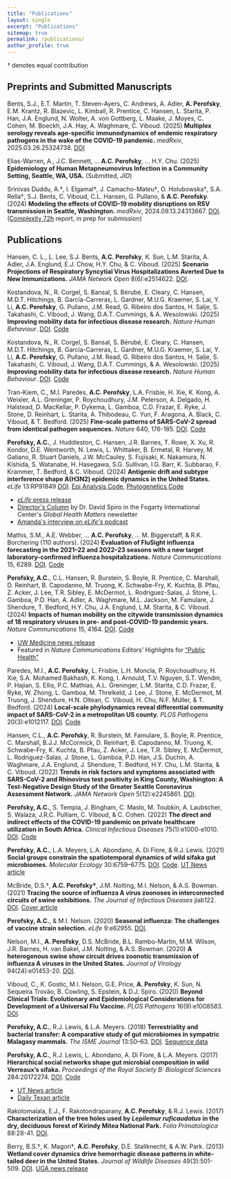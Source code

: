 ```yaml
---
title: "Publications"
layout: single
excerpt: "Publications"
sitemap: true
permalink: /publications/
author_profile: true
---
```


† denotes equal contribution

## Preprints and Submitted Manuscripts

Bents, S.J., E.T. Martin, T. Steven-Ayers, C. Andrews, A. Adler, **A. Perofsky**, E.M. Krantz, R. Blazevic, L. Kimball, R. Prentice, C. Hansen, L. Starita, P. Han, J.A. Englund, N. Wolter, A. von Gottberg, L. Maake, J. Moyes, C. Cohen, M. Boeckh, J.A. Hay, A. Waghmare, C. Viboud. (2025) **Multiplex serology reveals age-specific immunodynamics of endemic respiratory pathogens in the wake of the COVID-19 pandemic.** _medRxiv_, 2025.03.26.25324738. [DOI](https://doi.org/10.1101/2025.03.26.25324738)

Elias-Warren, A., J.C. Bennett, ... **A.C. Perofsky**, ... H.Y. Chu. (2025) **Epidemiology of Human Metapneumovirus Infection in a Community Setting, Seattle, WA, USA.** (Submitted, *JID*)

Srinivas Duddu, A.†, I. Elgamal†, J. Camacho-Mateu†, O. Holubowska†, S.A. Rella†, S.J. Bents, C. Viboud, C.L. Hansen, G. Pullano, & **A.C. Perofsky**. (2024) **Modeling the effects of COVID-19 mobility disruptions on RSV transmission in Seattle, Washington.** _medRxiv_, 2024.09.13.24313667. [DOI](https://doi.org/10.1101/2024.09.13.24313667). ([Complexity 72h](https://complexity72h.com/) report, in prep for submission)

## Publications
Hansen, C. L., L. Lee, S.J. Bents, **A.C. Perofsky**, K. Sun, L.M. Starita, A. Adler, J.A. Englund, E.J. Chow, H.Y. Chu, & C. Viboud. (2025) **Scenario Projections of Respiratory Syncytial Virus Hospitalizations Averted Due to New Immunizations.** *JAMA Network Open* 8(6):e2514622. [DOI](https://doi.org/10.1001/jamanetworkopen.2025.14622).

Kostandova, N., R. Corgel, S. Bansal, S. Bérubé, E. Cleary, C. Hansen, M.D.T. Hitchings, B. García-Carreras, L. Gardner, M.U.G. Kraemer, S. Lai, Y. Li, **A.C. Perofsky**, G. Pullano, J.M. Read, G. Ribeiro dos Santos, H. Salje, S. Takahashi, C. Viboud, J. Wang, D.A.T. Cummings, & A. Wesolowski. (2025) **Improving mobility data for infectious disease research.** _Nature Human Behaviour_. [DOI](https://doi.org/10.1038/s41562-025-02151-3). [Code](https://github.com/rcorgel/mobility-commentary)

Kostandova, N., R. Corgel, S. Bansal, S. Bérubé, E. Cleary, C. Hansen, M.D.T. Hitchings, B. García-Carreras, L. Gardner, M.U.G. Kraemer, S. Lai, Y. Li, **A.C. Perofsky**, G. Pullano, J.M. Read, G. Ribeiro dos Santos, H. Salje, S. Takahashi, C. Viboud, J. Wang, D.A.T. Cummings, & A. Wesolowski. (2025) **Improving mobility data for infectious disease research.** _Nature Human Behaviour_. [DOI](https://doi.org/10.1038/s41562-025-02151-3). [Code](https://github.com/rcorgel/mobility-commentary)

Tran-Kiem, C., M.I. Paredes, **A.C. Perofsky**, L.A. Frisbie, H. Xie, K. Kong, A. Weixler, A.L. Greninger, P. Roychoudhury, J.M. Peterson, A. Delgado, H. Halstead, D. MacKellar, P. Dykema, L. Gamboa, C.D. Frazar, E. Ryke, J. Stone, D. Reinhart, L. Starita, A. Thibodeau, C. Yun, F. Aragona, A. Black, C. Viboud, & T. Bedford. (2025) **Fine-scale patterns of SARS-CoV-2 spread from identical pathogen sequences.** _Nature_ 640, 176-185. [DOI](https://doi.org/10.1038/s41586-025-08637-4). [Code](https://github.com/blab/phylo-kernel-public)

**Perofsky, A.C.**, J. Huddleston, C. Hansen, J.R. Barnes, T. Rowe, X. Xu, R. Kondor, D.E. Wentworth, N. Lewis, L. Whittaker, B. Ermetal, R. Harvey, M. Galiano, R. Stuart Daniels, J.W. McCauley, S. Fujisaki, K. Nakamura, N. Kishida, S. Watanabe, H. Hasegawa, S.G. Sullivan, I.G. Barr, K. Subbarao, F. Krammer, T. Bedford, & C. Viboud. (2024) **Antigenic drift and subtype interference shape A(H3N2) epidemic dynamics in the United States.** _eLife_ 13:RP91849 [DOI](https://doi.org/10.7554/eLife.91849). [Epi Analysis Code](https://github.com/aperofsky/H3N2_Antigenic_Epi), [Phylogenetics Code](https://github.com/blab/perofsky-ili-antigenicity)
* [_eLife_ press release](https://elifesciences.org/for-the-press/2cf176e8/interactions-between-flu-subtypes-predict-epidemic-severity-more-than-virus-evolution)
* [Director's Column](https://www.fic.nih.gov/News/GlobalHealthMatters/march-april-2024/Pages/charting-evolutionary-course-of-influenza.aspx) by Dr. David Spiro in the Fogarty International Center's _Global Health Matters_ newsletter
* [Amanda's interview on _eLife's_ podcast](https://elifesciences.org/podcast/episode92#1373)

Mathis, S.M., A.E. Webber, ... **A.C. Perofsky**, ... M. Biggerstaff, & R.K. Borchering (110 authors). (2024) **Evaluation of FluSight influenza forecasting in the 2021–22 and 2022–23 seasons with a new target laboratory-confirmed influenza hospitalizations.** _Nature Communications_ 15, 6289. [DOI](https://doi.org/10.1038/s41467-024-50601-9). [Code](https://github.com/cdcepi/FluSight-manuscripts)

**Perofsky, A.C.**, C.L. Hansen, R. Burstein, S. Boyle, R. Prentice, C. Marshall, D. Reinhart, B. Capodanno, M. Truong, K. Schwabe-Fry, K. Kuchta, B. Pfau, Z. Acker, J. Lee, T.R. Sibley, E. McDermot, L. Rodriguez-Salas, J. Stone, L. Gamboa, P.D. Han, A. Adler, A. Waghmare, M.L. Jackson, M. Famulare, J. Shendure, T. Bedford, H.Y. Chu, J.A. Englund, L.M. Starita, & C. Viboud. (2024) **Impacts of human mobility on the citywide transmission dynamics of 18 respiratory viruses in pre- and post-COVID-19 pandemic years.** _Nature Communications_ 15, 4164. [DOI](https://doi.org/10.1038/s41467-024-48528-2). [Code](https://github.com/aperofsky/seattle_mobility_rt)
* [UW Medicine news release](https://newsroom.uw.edu/news-releases/study-tracks-effects-of-mobility-on-respiratory-virus-spread)
* Featured in _Nature Communications_ Editors’ Highlights for [“Public Health”](https://www.nature.com/collections/jcbdhegiab)

Paredes, M.I., **A.C. Perofsky**, L. Frisbie, L.H. Moncla, P. Roychoudhury, H. Xie, S.A. Mohamed Bakhash, K. Kong, I. Arnould, T.V. Nguyen, S.T. Wendm, P. Hajian, S. Ellis, P.C. Mathias, A.L. Greninger, L.M. Starita, C.D. Frazar, E. Ryke, W. Zhong, L. Gamboa, M. Threlkeld, J. Lee, J. Stone, E. McDermot, M. Truong, J. Shendure, H.N. Oltean, C. Viboud, H. Chu, N.F. Müller, & T. Bedford. (2024) **Local-scale phylodynamics reveal differential community impact of SARS-CoV-2 in a metropolitan US county.** _PLOS Pathogens_ 20(3):e1012117. [DOI](https://doi.org/10.1371/journal.ppat.1012117). [Code](https://github.com/blab/ncov-king-county)

Hansen, C.L., **A.C. Perofsky**, R. Burstein, M. Famulare, S. Boyle, R. Prentice, C. Marshall, B.J.J. McCormick, D. Reinhart, B. Capodanno, M. Truong, K. Schwabe-Fry, K. Kuchta, B. Pfau, Z. Acker, J. Lee, T.R. Sibley, E. McDermot, L. Rodriguez-Salas, J. Stone, L. Gamboa, P.D. Han, J.S. Duchin, A. Waghmare, J.A. Englund, J. Shendure, T. Bedford, H.Y. Chu, L.M. Starita, & C. Viboud. (2022) **Trends in risk factors and symptoms associated with SARS-CoV-2 and Rhinovirus test positivity in King County, Washington: A Test-Negative Design Study of the Greater Seattle Coronavirus Assessment Network.** _JAMA Network Open_ 5(12):e2245861. [DOI](https://doi.org/10.1001/jamanetworkopen.2022.45861).

**Perofsky, A.C.**, S. Tempia, J. Bingham, C. Maslo, M. Toubkin, A. Laubscher, S. Walaza, J.R.C. Pulliam, C. Viboud, & C. Cohen. (2022) **The direct and indirect effects of the COVID-19 pandemic on private healthcare utilization in South Africa.** _Clinical Infectious Diseases_ 75(1):e1000-e1010. [DOI](https://doi.org/10.1093/cid/ciac055). [Code](https://github.com/aperofsky/South_Africa_Healthcare_Use_during_COVID)

**Perofsky, A.C.**,  L.A. Meyers, L.A. Abondano, A. Di Fiore, & R.J. Lewis. (2021) **Social groups constrain the spatiotemporal dynamics of wild sifaka gut microbiomes.** _Molecular Ecology_ 30:6759–6775. [DOI](https://doi.org/10.1111/mec.16193). [Code](https://github.com/aperofsky/sifaka-temporal-microbiome). [UT News article](https://news.utexas.edu/2021/12/03/how-social-dynamics-influence-the-gut-microbes-of-wild-lemurs/)

McBride, D.S.†, **A.C. Perofsky†**, J.M. Nolting, M.I. Nelson, & A.S. Bowman. (2021) **Tracing the source of influenza A virus zoonoses in interconnected circuits of swine exhibitions.** _The Journal of Infectious Diseases_ jiab122. [DOI](https://doi.org/10.1093/infdis/jiab122). [Cover article](https://academic.oup.com/jid/issue/224/3)

**Perofsky, A.C.**, & M.I. Nelson. (2020) **Seasonal influenza: The challenges of vaccine strain selection.** _eLife_ 9:e62955. [DOI](https://doi.org/10.7554/eLife.62955).

Nelson, M.I., **A. Perofsky**, D.S. McBride, B.L. Rambo-Martin, M.M. Wilson, J.R. Barnes, H. van Bakel, J.M. Nolting, & A.S. Bowman. (2020) **A heterogenous swine show circuit drives zoonotic transmission of influenza A viruses in the United States.** _Journal of Virology_ 94(24):e01453-20. [DOI](https://doi.org/10.1128/JVI.01453-20).

Viboud, C., K. Gostic, M.I. Nelson, G.E. Price, **A. Perofsky**, K. Sun, N. Sequeira Trovão, B. Cowling, S. Epstein, & D.J. Spiro. (2020) **Beyond Clinical Trials: Evolutionary and Epidemiological Considerations for Development of a Universal Flu Vaccine.** _PLOS Pathogens_ 16(9):e1008583. [DOI](https://doi.org/10.1371/journal.ppat.1008583).

**Perofsky, A.C.**, R.J. Lewis, & L.A. Meyers. (2018) **Terrestriality and bacterial transfer: A comparative study of gut microbiomes in sympatric Malagasy mammals.** _The ISME Journal_ 13:50–63. [DOI](https://doi.org/10.1038/s41396-018-0251-5). [Sequence data](https://www.ncbi.nlm.nih.gov/sra/?term=SRP155052)

**Perofsky, A.C.**, R.J. Lewis, L. Abondano, A. Di Fiore, & L.A. Meyers. (2017) **Hierarchical social networks shape gut microbial composition in wild Verreaux’s sifaka.** _Proceedings of the Royal Society B: Biological Sciences_ 284:20172274. [DOI](https://doi.org/10.1098/rspb.2017.2274). [Code](https://datadryad.org/stash/dataset/doi:10.5061/dryad.qf731)
* [UT News article](https://news.utexas.edu/2017/12/07/gut-microbiome-influenced-heavily-by-social-circles)
* [Daily Texan article](https://thedailytexan.com/2018/03/28/little-leaping-lemurs-social-lives-influence-what-bacteria-is-found-in-their-digestive/)

Rakotomalala, E.J., F. Rakotondraparany, **A.C. Perofsky**, & R.J. Lewis. (2017) **Characterization of the tree holes used by _Lepilemur ruficaudatus_ in the dry, deciduous forest of Kirindy Mitea National Park.** _Folia Primatologica_ 88:28-41. [DOI](https://doi.org/10.1159/000464406).

Berry, B.S.†, K. Magori†, **A.C. Perofsky**, D.E. Stallknecht, & A.W. Park. (2013) **Wetland cover dynamics drive hemorrhagic disease patterns in white-tailed deer in the United States.** _Journal of Wildlife Diseases_ 49(3):501-509. [DOI](https://doi.org/10.7589/2012-11-283). [UGA news release](https://www.ecology.uga.edu/connections-found-between-wetland-cover-transmission-rates-of-hemorrhagic-disease-in-white-tailed-deer/)
